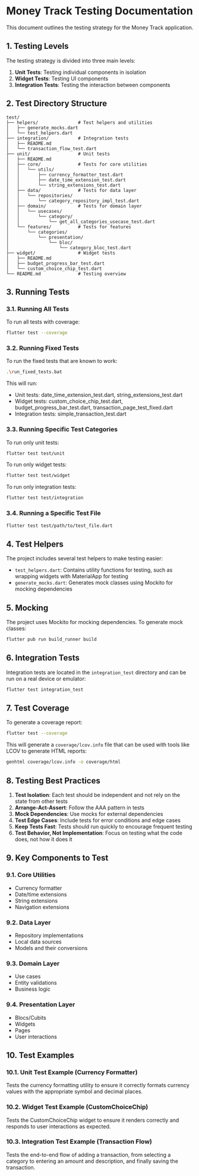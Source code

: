 # Money Track Testing Documentation

This document outlines the testing strategy for the Money Track application.

## 1. Testing Levels

The testing strategy is divided into three main levels:

1. **Unit Tests**: Testing individual components in isolation
2. **Widget Tests**: Testing UI components
3. **Integration Tests**: Testing the interaction between components

## 2. Test Directory Structure

```
test/
├── helpers/               # Test helpers and utilities
│   ├── generate_mocks.dart
│   └── test_helpers.dart
├── integration/           # Integration tests
│   ├── README.md
│   └── transaction_flow_test.dart
├── unit/                  # Unit tests
│   ├── README.md
│   ├── core/              # Tests for core utilities
│   │   └── utils/
│   │       ├── currency_formatter_test.dart
│   │       ├── date_time_extension_test.dart
│   │       └── string_extensions_test.dart
│   ├── data/              # Tests for data layer
│   │   └── repositories/
│   │       └── category_repository_impl_test.dart
│   ├── domain/            # Tests for domain layer
│   │   └── usecases/
│   │       └── category/
│   │           └── get_all_categories_usecase_test.dart
│   └── features/          # Tests for features
│       └── categories/
│           └── presentation/
│               └── bloc/
│                   └── category_bloc_test.dart
├── widget/                # Widget tests
│   ├── README.md
│   ├── budget_progress_bar_test.dart
│   └── custom_choice_chip_test.dart
└── README.md              # Testing overview
```

## 3. Running Tests

### 3.1. Running All Tests

To run all tests with coverage:

```bash
flutter test --coverage
```

### 3.2. Running Fixed Tests

To run the fixed tests that are known to work:

```bash
.\run_fixed_tests.bat
```

This will run:

- Unit tests: date_time_extension_test.dart, string_extensions_test.dart
- Widget tests: custom_choice_chip_test.dart, budget_progress_bar_test.dart, transaction_page_test_fixed.dart
- Integration tests: simple_transaction_test.dart

### 3.3. Running Specific Test Categories

To run only unit tests:

```bash
flutter test test/unit
```

To run only widget tests:

```bash
flutter test test/widget
```

To run only integration tests:

```bash
flutter test test/integration
```

### 3.4. Running a Specific Test File

```bash
flutter test test/path/to/test_file.dart
```

## 4. Test Helpers

The project includes several test helpers to make testing easier:

- `test_helpers.dart`: Contains utility functions for testing, such as wrapping widgets with MaterialApp for testing
- `generate_mocks.dart`: Generates mock classes using Mockito for mocking dependencies

## 5. Mocking

The project uses Mockito for mocking dependencies. To generate mock classes:

```bash
flutter pub run build_runner build
```

## 6. Integration Tests

Integration tests are located in the `integration_test` directory and can be run on a real device or emulator:

```bash
flutter test integration_test
```

## 7. Test Coverage

To generate a coverage report:

```bash
flutter test --coverage
```

This will generate a `coverage/lcov.info` file that can be used with tools like LCOV to generate HTML reports:

```bash
genhtml coverage/lcov.info -o coverage/html
```

## 8. Testing Best Practices

1. **Test Isolation**: Each test should be independent and not rely on the state from other tests
2. **Arrange-Act-Assert**: Follow the AAA pattern in tests
3. **Mock Dependencies**: Use mocks for external dependencies
4. **Test Edge Cases**: Include tests for error conditions and edge cases
5. **Keep Tests Fast**: Tests should run quickly to encourage frequent testing
6. **Test Behavior, Not Implementation**: Focus on testing what the code does, not how it does it

## 9. Key Components to Test

### 9.1. Core Utilities

- Currency formatter
- Date/time extensions
- String extensions
- Navigation extensions

### 9.2. Data Layer

- Repository implementations
- Local data sources
- Models and their conversions

### 9.3. Domain Layer

- Use cases
- Entity validations
- Business logic

### 9.4. Presentation Layer

- Blocs/Cubits
- Widgets
- Pages
- User interactions

## 10. Test Examples

### 10.1. Unit Test Example (Currency Formatter)

Tests the currency formatting utility to ensure it correctly formats currency values with the appropriate symbol and decimal places.

### 10.2. Widget Test Example (CustomChoiceChip)

Tests the CustomChoiceChip widget to ensure it renders correctly and responds to user interactions as expected.

### 10.3. Integration Test Example (Transaction Flow)

Tests the end-to-end flow of adding a transaction, from selecting a category to entering an amount and description, and finally saving the transaction.
